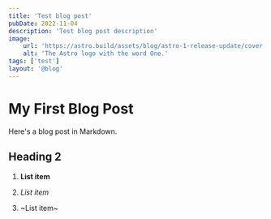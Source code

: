```yaml
---
title: 'Test blog post'
pubDate: 2022-11-04
description: 'Test blog post description'
image:
    url: 'https://astro.build/assets/blog/astro-1-release-update/cover.jpeg' 
    alt: 'The Astro logo with the word One.'
tags: ['test']
layout: '@blog'
---
```

# My First Blog Post

Here's a blog post in Markdown.

## Heading 2

1. **List item**

2. _List item_

3. ~List item~